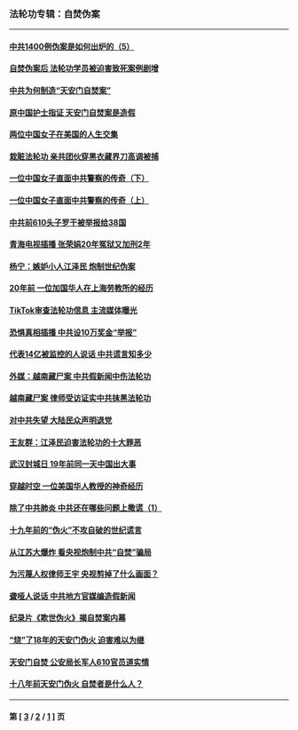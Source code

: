 ### 法轮功专辑：自焚伪案
---
#### [中共1400例伪案是如何出炉的（5）](../../pages/nf5562/n13226831.md?10020430) 
#### [自焚伪案后 法轮功学员被迫害致死案例剧增](../../pages/nf5562/n13190600.md?10020430) 
#### [中共为何制造“天安门自焚案”](../../pages/nf5562/n13183270.md?10020430) 
#### [原中国护士指证 天安门自焚案是造假](../../pages/nf5562/n13172289.md?10020430) 
#### [两位中国女子在美国的人生交集](../../pages/nf5562/n13156138.md?10020430) 
#### [栽赃法轮功 亲共团伙穿黑衣藏界刀高调被捕](../../pages/nf5562/n13073780.md?10020430) 
#### [一位中国女子直面中共警察的传奇（下）](../../pages/nf5562/n12989706.md?10020430) 
#### [一位中国女子直面中共警察的传奇（上）](../../pages/nf5562/n12985072.md?10020430) 
#### [中共前610头子罗干被举报给38国](../../pages/nf5562/n12975419.md?10020430) 
#### [青海电视插播 张荣娟20年冤狱又加刑2年](../../pages/nf5562/n12738166.md?10020430) 
#### [杨宁：嫉妒小人江泽民 炮制世纪伪案](../../pages/nf5562/n12724108.md?10020430) 
#### [20年前 一位加国华人在上海劳教所的经历](../../pages/nf5562/n12707932.md?10020430) 
#### [TikTok审查法轮功信息 主流媒体曝光](../../pages/nf5562/n12362336.md?10020430) 
#### [恐惧真相插播 中共设10万奖金“举报”](../../pages/nf5562/n12306396.md?10020430) 
#### [代表14亿被监控的人说话 中共谎言知多少](../../pages/nf5562/n12297484.md?10020430) 
#### [外媒：越南藏尸案 中共假新闻中伤法轮功](../../pages/nf5562/n12264411.md?10020430) 
#### [越南藏尸案 律师受访证实中共抹黑法轮功](../../pages/nf5562/n12261878.md?10020430) 
#### [对中共失望 大陆民众声明退党](../../pages/nf5562/n12187315.md?10020430) 
#### [王友群：江泽民迫害法轮功的十大罪恶](../../pages/nf5562/n12169074.md?10020430) 
#### [武汉封城日 19年前同一天中国出大事](../../pages/nf5562/n12150901.md?10020430) 
#### [穿越时空  一位美国华人教授的神奇经历](../../pages/nf5562/n12097460.md?10020430) 
#### [除了中共肺炎 中共还在哪些问题上撒谎（1）](../../pages/nf5562/n11955770.md?10020430) 
#### [十九年前的“伪火”不攻自破的世纪谎言](../../pages/nf5562/n11813238.md?10020430) 
#### [从江苏大爆炸 看央视炮制中共“自焚”骗局](../../pages/nf5562/n11140275.md?10020430) 
#### [为污蔑人权律师王宇 央视剪掉了什么画面？](../../pages/nf5562/n11130142.md?10020430) 
#### [聋哑人说话 中共地方官媒编造假新闻](../../pages/nf5562/n11006067.md?10020430) 
#### [纪录片《欺世伪火》揭自焚案内幕](../../pages/nf5562/n11002664.md?10020430) 
#### [“烧”了18年的天安门伪火 迫害难以为继](../../pages/nf5562/n10996660.md?10020430) 
#### [天安门自焚 公安局长军人610官员道实情](../../pages/nf5562/n10997098.md?10020430) 
#### [十八年前天安门伪火 自焚者是什么人？](../../pages/nf5562/n10996556.md?10020430) 

---
#### 第 [ [3](./3.md?10020430) / [2](./2.md?10020430) / [1](./1.md?10020430) ] 页
